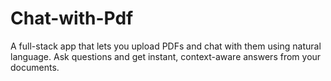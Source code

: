 # Chat-with-Pdf
A full-stack app that lets you upload PDFs and chat with them using natural language. Ask questions and get instant, context-aware answers from your documents.
